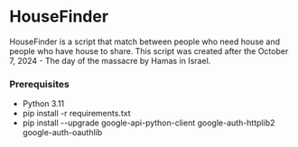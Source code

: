 # HouseFinder
HouseFinder is a script that match between people who need house and people who have house to share.
This script was created after the October 7, 2024 - The day of the massacre by Hamas in Israel. 

### Prerequisites
* Python 3.11
* pip install -r requirements.txt
* pip install --upgrade google-api-python-client google-auth-httplib2 google-auth-oauthlib
